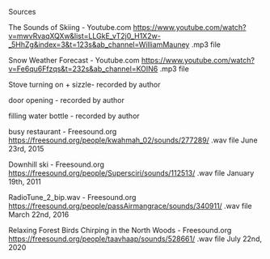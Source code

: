 Sources

The Sounds of Skiing - Youtube.com https://www.youtube.com/watch?v=mwvRvaqXQXw&list=LLGkE_vT2j0_H1X2w-_5HhZg&index=3&t=123s&ab_channel=WilliamMauney .mp3 file

Snow Weather Forecast - Youtube.com https://www.youtube.com/watch?v=Fe6qu6Ffzqs&t=232s&ab_channel=KOIN6 .mp3 file

Stove turning on + sizzle- recorded by author

door opening - recorded by author

filling water bottle - recorded by author

busy restaurant - Freesound.org https://freesound.org/people/kwahmah_02/sounds/277289/ .wav file June 23rd, 2015

Downhill ski - Freesound.org https://freesound.org/people/Supersciri/sounds/112513/ .wav file January 19th, 2011

RadioTune_2_bip.wav - Freesound.org https://freesound.org/people/passAirmangrace/sounds/340911/ .wav file March 22nd, 2016

Relaxing Forest Birds Chirping in the North Woods - Freesound.org https://freesound.org/people/taavhaap/sounds/528661/ .wav file July 22nd, 2020
